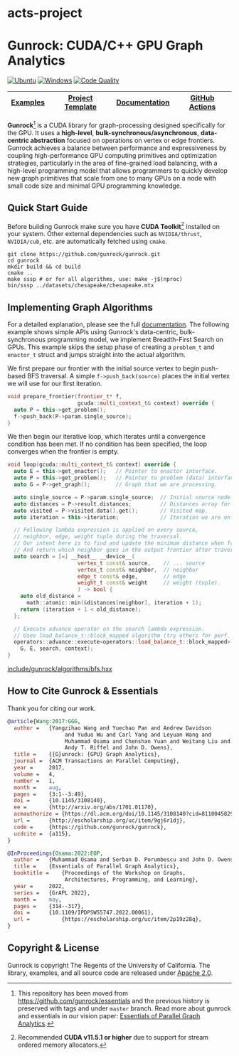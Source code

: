 # acts-project
# Gunrock: CUDA/C++ GPU Graph Analytics
[![Ubuntu](https://github.com/gunrock/gunrock/actions/workflows/ubuntu.yml/badge.svg)](https://github.com/gunrock/gunrock/actions/workflows/ubuntu.yml) [![Windows](https://github.com/gunrock/gunrock/actions/workflows/windows.yml/badge.svg)](https://github.com/gunrock/gunrock/actions/workflows/windows.yml) [![Code Quality](https://github.com/gunrock/gunrock/actions/workflows/codeql-analysis.yml/badge.svg)](https://github.com/gunrock/gunrock/actions/workflows/codeql-analysis.yml)

| [**Examples**](https://github.com/gunrock/gunrock/tree/main/examples/algorithms) | [**Project Template**](https://github.com/gunrock/template) | [**Documentation**](https://github.com/gunrock/gunrock/wiki) | [**GitHub Actions**](https://github.com/gunrock/gunrock/actions) |
|--------------|----------------------|-------------------|-------------------|

**Gunrock**[^1] is a CUDA library for graph-processing designed specifically for the GPU. It uses a **high-level**, **bulk-synchronous/asynchronous**, **data-centric abstraction** focused on operations on vertex or edge frontiers. Gunrock achieves a balance between performance and expressiveness by coupling high-performance GPU computing primitives and optimization strategies, particularly in the area of fine-grained load balancing, with a high-level programming model that allows programmers to quickly develop new graph primitives that scale from one to many GPUs on a node with small code size and minimal GPU programming knowledge.

## Quick Start Guide
Before building Gunrock make sure you have **CUDA Toolkit**[^2] installed on your system. Other external dependencies such as `NVIDIA/thrust`, `NVIDIA/cub`, etc. are automatically fetched using `cmake`.

```shell
git clone https://github.com/gunrock/gunrock.git
cd gunrock
mkdir build && cd build
cmake .. 
make sssp # or for all algorithms, use: make -j$(nproc)
bin/sssp ../datasets/chesapeake/chesapeake.mtx
```

## Implementing Graph Algorithms
For a detailed explanation, please see the full [documentation](https://github.com/gunrock/gunrock/wiki/How-to-write-a-new-graph-algorithm). The following example shows simple APIs using Gunrock's data-centric, bulk-synchronous programming model, we implement Breadth-First Search on GPUs. This example skips the setup phase of creating a `problem_t` and `enactor_t` struct and jumps straight into the actual algorithm.

We first prepare our frontier with the initial source vertex to begin
push-based BFS traversal. A simple `f->push_back(source)` places
the initial vertex we will use for our first iteration.
```cpp
void prepare_frontier(frontier_t* f,
                      gcuda::multi_context_t& context) override {
  auto P = this->get_problem();
  f->push_back(P->param.single_source);
}
```
We then begin our iterative loop, which iterates until a convergence condition has been met. If no condition has been specified, the loop converges when the frontier is empty.
```cpp
void loop(gcuda::multi_context_t& context) override {
  auto E = this->get_enactor();   // Pointer to enactor interface.
  auto P = this->get_problem();   // Pointer to problem (data) interface.
  auto G = P->get_graph();        // Graph that we are processing.

  auto single_source = P->param.single_source;  // Initial source node.
  auto distances = P->result.distances;         // Distances array for BFS.
  auto visited = P->visited.data().get();       // Visited map.
  auto iteration = this->iteration;             // Iteration we are on.

  // Following lambda expression is applied on every source,
  // neighbor, edge, weight tuple during the traversal.
  // Our intent here is to find and update the minimum distance when found.
  // And return which neighbor goes in the output frontier after traversal.
  auto search = [=] __host__ __device__(
                      vertex_t const& source,    // ... source
                      vertex_t const& neighbor,  // neighbor
                      edge_t const& edge,        // edge
                      weight_t const& weight     // weight (tuple).
                      ) -> bool {
    auto old_distance =
      math::atomic::min(&distances[neighbor], iteration + 1);
    return (iteration + 1 < old_distance);
  };

  // Execute advance operator on the search lambda expression.
  // Uses load_balance_t::block_mapped algorithm (try others for perf. tuning.)
  operators::advance::execute<operators::load_balance_t::block_mapped>(
    G, E, search, context);
}
```
[include/gunrock/algorithms/bfs.hxx](include/gunrock/algorithms/bfs.hxx)

## How to Cite Gunrock & Essentials
Thank you for citing our work.

```bibtex
@article{Wang:2017:GGG,
  author =	 {Yangzihao Wang and Yuechao Pan and Andrew Davidson
                  and Yuduo Wu and Carl Yang and Leyuan Wang and
                  Muhammad Osama and Chenshan Yuan and Weitang Liu and
                  Andy T. Riffel and John D. Owens},
  title =	 {{G}unrock: {GPU} Graph Analytics},
  journal =	 {ACM Transactions on Parallel Computing},
  year =	 2017,
  volume =	 4,
  number =	 1,
  month =	 aug,
  pages =	 {3:1--3:49},
  doi =		 {10.1145/3108140},
  ee =		 {http://arxiv.org/abs/1701.01170},
  acmauthorize = {https://dl.acm.org/doi/10.1145/3108140?cid=81100458295},
  url =		 {http://escholarship.org/uc/item/9gj6r1dj},
  code =	 {https://github.com/gunrock/gunrock},
  ucdcite =	 {a115},
}
```

```bibtex
@InProceedings{Osama:2022:EOP,
  author =	 {Muhammad Osama and Serban D. Porumbescu and John D. Owens},
  title =	 {Essentials of Parallel Graph Analytics},
  booktitle =	 {Proceedings of the Workshop on Graphs,
                  Architectures, Programming, and Learning},
  year =	 2022,
  series =	 {GrAPL 2022},
  month =	 may,
  pages =	 {314--317},
  doi =		 {10.1109/IPDPSW55747.2022.00061},
  url =          {https://escholarship.org/uc/item/2p19z28q},
}
```

## Copyright & License

Gunrock is copyright The Regents of the University of California. The library, examples, and all source code are released under [Apache 2.0](https://github.com/gunrock/gunrock/blob/main/LICENSE).

[^1]: This repository has been moved from https://github.com/gunrock/essentials and the previous history is preserved with tags and under `master` branch. Read more about gunrock and essentials in our vision paper: [Essentials of Parallel Graph Analytics](https://escholarship.org/content/qt2p19z28q/qt2p19z28q_noSplash_38a658bccc817ba025517311a776840f.pdf).
[^2]: Recommended **CUDA v11.5.1 or higher** due to support for stream ordered memory allocators.
